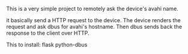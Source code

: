 This is a very simple project to remotely ask the device's avahi name. 

it basically send a HTTP request to the device. The device renders the request and ask dbus for avahi's hostname. Then 
dbus sends back the response to the client over HTTP.

This to install:
flask 
python-dbus
